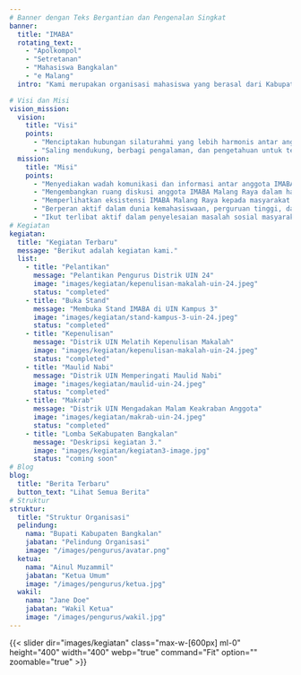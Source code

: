 ```yaml
---
# Banner dengan Teks Bergantian dan Pengenalan Singkat
banner:
  title: "IMABA"
  rotating_text:
    - "Apolkompol"
    - "Setretanan"
    - "Mahasiswa Bangkalan"
    - "e Malang"
  intro: "Kami merupakan organisasi mahasiswa yang berasal dari Kabupaten Bangkalan dan sedang menempuh pendidikan di Malang. Berkomitmen untuk membangun jaringan silaturahmi, saling mendukung, dan berkontribusi bagi kemajuan masyarakat Bangkalan."

# Visi dan Misi
vision_mission:
  vision:
    title: "Visi"
    points:
      - "Menciptakan hubungan silaturahmi yang lebih harmonis antar anggota (pada khususnya) dan mahasiswa Bangkalan (pada umumnya)."
      - "Saling mendukung, berbagi pengalaman, dan pengetahuan untuk terciptanya generasi muda yang berkualitas dan mampu mengimplementasikannya kepada masyarakat daerah."
  mission:
    title: "Misi"
    points:
      - "Menyediakan wadah komunikasi dan informasi antar anggota IMABA Malang Raya."
      - "Mengembangkan ruang diskusi anggota IMABA Malang Raya dalam hal ilmu dan pengetahuan."
      - "Memperlihatkan eksistensi IMABA Malang Raya kepada masyarakat daerah."
      - "Berperan aktif dalam dunia kemahasiswaan, perguruan tinggi, dan kepemudaan untuk menopang pembangunan daerah."
      - "Ikut terlibat aktif dalam penyelesaian masalah sosial masyarakat dan daerah."
# Kegiatan
kegiatan:
  title: "Kegiatan Terbaru"
  message: "Berikut adalah kegiatan kami."
  list:
    - title: "Pelantikan"
      message: "Pelantikan Pengurus Distrik UIN 24"
      image: "images/kegiatan/kepenulisan-makalah-uin-24.jpeg"
      status: "completed"
    - title: "Buka Stand"
      message: "Membuka Stand IMABA di UIN Kampus 3"
      image: "images/kegiatan/stand-kampus-3-uin-24.jpeg"
      status: "completed"
    - title: "Kepenulisan"
      message: "Distrik UIN Melatih Kepenulisan Makalah"
      image: "images/kegiatan/kepenulisan-makalah-uin-24.jpeg"
      status: "completed"
    - title: "Maulid Nabi"
      message: "Distrik UIN Memperingati Maulid Nabi"
      image: "images/kegiatan/maulid-uin-24.jpeg"
      status: "completed"
    - title: "Makrab"
      message: "Distrik UIN Mengadakan Malam Keakraban Anggota"
      image: "images/kegiatan/makrab-uin-24.jpeg"
      status: "completed"
    - title: "Lomba SeKabupaten Bangkalan"
      message: "Deskripsi kegiatan 3."
      image: "images/kegiatan/kegiatan3-image.jpg"
      status: "coming soon"
# Blog
blog:
  title: "Berita Terbaru"
  button_text: "Lihat Semua Berita"
# Struktur
struktur:
  title: "Struktur Organisasi"
  pelindung:
    nama: "Bupati Kabupaten Bangkalan"
    jabatan: "Pelindung Organisasi"
    image: "/images/pengurus/avatar.png"
  ketua:
    nama: "Ainul Muzammil"
    jabatan: "Ketua Umum"
    image: "/images/pengurus/ketua.jpg"
  wakil:
    nama: "Jane Doe"
    jabatan: "Wakil Ketua"
    image: "/images/pengurus/wakil.jpg"
---
```

{{< slider dir="images/kegiatan" class="max-w-[600px] ml-0" height="400" width="400" webp="true" command="Fit" option="" zoomable="true" >}}
